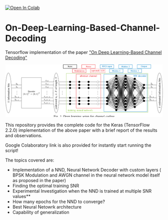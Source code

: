 [![Open In Colab](https://colab.research.google.com/assets/colab-badge.svg)](https://colab.research.google.com/drive/1Ic8PGk17ZYAIIXhGRKjPs-UWHTQxYWjj)

# On-Deep-Learning-Based-Channel-Decoding
Tensorflow implementation of the paper ["On Deep Learning-Based Channel Decoding"](http://arxiv.org/abs/1701.07738)

![Neural Network Decoder](results/nnd.png)

This repository provides the complete code for the Keras (TensorFlow 2.2.0) implementation of the above paper with a brief report of the results and observations.

Google Colaboratory link is also provided for instantly start running the script!

The topics covered are:

- Implementation of a NND, Neural Network Decoder with custom layers ( BPSK Modulation and AWGN channel in the neural network model itself as proposed in the paper)
- Finding the optimal training SNR
- Experimental Investigation when the NND is trained at multiple SNR values**
- How many epochs for the NND to converge?
- Best Neural Netowrk architecture
- Capability of generalization
